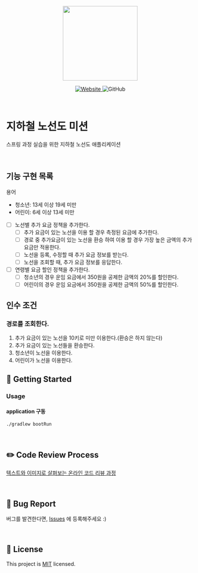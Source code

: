 <p align="center">
    <img width="200px;" src="https://raw.githubusercontent.com/woowacourse/atdd-subway-admin-frontend/master/images/main_logo.png"/>
</p>
<p align="center">
  <a href="https://techcourse.woowahan.com/c/Dr6fhku7" alt="woowacuorse subway">
    <img alt="Website" src="https://img.shields.io/website?url=https%3A%2F%2Fedu.nextstep.camp%2Fc%2FR89PYi5H">
  </a>
  <img alt="GitHub" src="https://img.shields.io/github/license/woowacourse/atdd-subway-path">
</p>

<br>

# 지하철 노선도 미션
스프링 과정 실습을 위한 지하철 노선도 애플리케이션

<br>

## 기능 구현 목록

용어
* 청소년: 13세 이상 19세 미만
* 어린이: 6세 이상 13세 미만

- [ ] 노선별 추가 요금 정책을 추가한다.
  - [ ] 추가 요금이 있는 노선을 이용 할 경우 측정된 요금에 추가한다.
  - [ ] 경로 중 추가요금이 있는 노선을 환승 하여 이용 할 경우 가장 높은 금액의 추가 요금만 적용한다.
  - [ ] 노선을 등록, 수정할 때 추가 요금 정보를 받는다.
  - [ ] 노선을 조회할 때, 추가 요금 정보를 응답한다.
- [ ] 연령별 요금 할인 정책을 추가한다.
  - [ ] 청소년의 경우 운임 요금에서 350원을 공제한 금액의 20%를 할인한다.
  - [ ] 어린이의 경우 운임 요금에서 350원을 공제한 금액의 50%를 할인한다.

## 인수 조건

### 경로를 조회한다.

1. 추가 요금이 있는 노선을 10키로 미만 이용한다.(환승은 하지 않는다)
2. 추가 요금이 있는 노선들을 환승한다.
3. 청소년이 노선을 이용한다.
4. 어린이가 노선을 이용한다.

## 🚀 Getting Started
### Usage
#### application 구동
```
./gradlew bootRun
```
<br>

## ✏️ Code Review Process
[텍스트와 이미지로 살펴보는 온라인 코드 리뷰 과정](https://github.com/next-step/nextstep-docs/tree/master/codereview)

<br>

## 🐞 Bug Report

버그를 발견한다면, [Issues](https://github.com/woowacourse/atdd-subway-path/issues) 에 등록해주세요 :)

<br>

## 📝 License

This project is [MIT](https://github.com/woowacourse/atdd-subway-path/blob/master/LICENSE) licensed.
